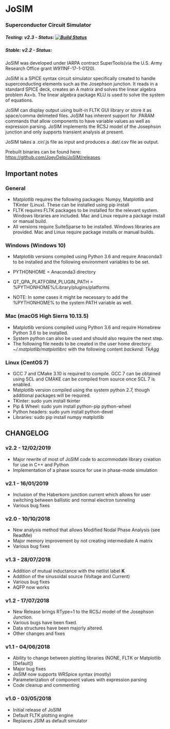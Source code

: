 # JoSIM
### Superconductor Circuit Simulator

##### Testing: v2.3 - Status: [![Build Status](https://joeydelp.visualstudio.com/JoSIM/_apis/build/status/JoSIM-CI-Release?branchName=testing)](https://joeydelp.visualstudio.com/JoSIM/_build/latest?definitionId=2&branchName=testing)

##### Stable: v2.2 - Status: 

JoSIM was developed under IARPA contract SuperTools(via the U.S. Army Research Office grant W911NF-17-1-0120).

JoSIM is a SPICE syntax circuit simulator specifically created to handle superconducting elements such as the Josephson junction. It reads in a standard SPICE deck, creates an A matrix and solves the linear algebra problem Ax=b. The linear algebra package KLU is used to solve the system of equations.

JoSIM can display output using built-in FLTK GUI library or store it as space/comma delimeted files. JoSIM has inherent support for .PARAM commands that allow components to have variable values as well as expression parsing. JoSIM implements the RCSJ model of the Josephson junction and only supports transient analysis at present.

JoSIM takes a .cir/.js file as input and produces a .dat/.csv file as output.

Prebuilt binaries can be found here:
https://github.com/JoeyDelp/JoSIM/releases

## Important notes
### General
- Matplotlib requires the following packages: Numpy, Matplotlib and TKinter (Linux). These can be installed using pip install
- FLTK requires FLTK packages to be installed for the relevant system. Windows libraries are included. Mac and Linux require a package install or manual build.
- All versions require SuiteSparse to be installed. Windows libraries are provided. Mac and Linux require package installs or manual builds.
### Windows (Windows 10)
- Matplotlib versions compiled using Python 3.6 and require Anaconda3 to be installed and the following environment variables to be set.
- PYTHONHOME = Anaconda3 directory
- QT_QPA_PLATFORM_PLUGIN_PATH = %PYTHONHOME%/Library/plugins/platforms

- NOTE: In some cases it might be necessary to add the %PYTHONHOME% to the system PATH variable as well.
### Mac (macOS High Sierra 10.13.5)
- Matplotlib versions compiled using Python 3.6 and require Homebrew Python 3.6 to be installed.
- System python can also be used and should also require the next step.
- The following file needs to be created in the user home directory: *~/.matplotlib/matplotlibrc* with the following content *backend: TkAgg*
### Linux (CentOS 7)
- GCC 7 and CMake 3.10 is required to compile. GCC 7 can be obtained using SCL and CMAKE can be compiled from source once SCL 7 is enabled.
- Matplotlib version compiled using the system python 2.7, though additional packages will be required.
- TKinter: sudo yum install tkinter
- Pip & Wheel: sudo yum install python-pip python-wheel
- Python headers: sudo yum install python-devel
- Libraries: sudo pip install numpy matplotlib

## CHANGELOG
### v2.2 - 12/02/2019
- Major rewrite of most of JoSIM code to accommodate library creation for use in C++ and Python
- Implementation of a phase source for use in phase-mode simulation

### v2.1 - 16/01/2019
- Inclusion of the Haberkorn junction current which allows for user switching between ballistic and normal electron tunneling
- Various bug fixes

### v2.0 - 10/10/2018
- New analysis method that allows Modified Nodal Phase Analysis (see ReadMe)
- Major memory improvement by not creating intermediate A matrix
- Various bug fixes

### v1.3 - 28/07/2018
- Addition of mutual inductance with the netlist label **K**
- Addition of the sinusoidal source (Voltage and Current)
- Various bug fixes
- AQFP now works

### v1.2 - 17/07/2018
- New Release brings RType=1 to the RCSJ model of the Josephson Junction.
- Various bugs have been fixed. 
- Data structures have been majorly altered.
- Other changes and fixes

### v1.1 - 04/06/2018
- Ability to change between plotting libraries (NONE, FLTK or Matplotlib [Default])
- Major bug fixes
- JoSIM now supports WRSpice syntax (mostly)
- Parameterization of component values with expression parsing
- Code cleanup and commenting

### v1.0 - 03/05/2018
- Initial release of JoSIM
- Default FLTK plotting engine
- Replaces JSIM as default simulator
